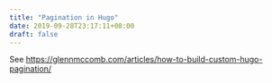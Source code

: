 ```yaml
---
title: "Pagination in Hugo"
date: 2019-09-28T23:17:11+08:00
draft: false
---
```


See https://glennmccomb.com/articles/how-to-build-custom-hugo-pagination/
